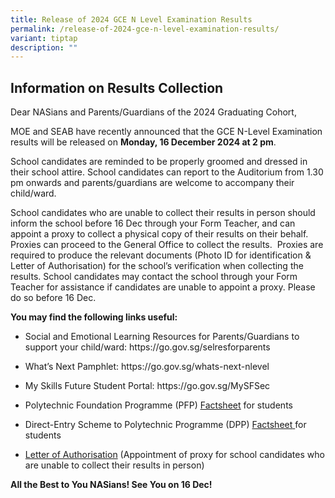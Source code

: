 ```yaml
---
title: Release of 2024 GCE N Level Examination Results
permalink: /release-of-2024-gce-n-level-examination-results/
variant: tiptap
description: ""
---
```

<h2><strong>Information on Results Collection</strong></h2>
<p>Dear NASians and Parents/Guardians of the 2024 Graduating Cohort,</p>
<p>MOE and SEAB have recently announced that the GCE N-Level Examination
results will be released on&nbsp;<strong>Monday, 16 December 2024 at 2 pm</strong>.</p>
<p>School candidates are reminded to be properly groomed and dressed in their
school attire. School candidates can report to the Auditorium from 1.30
pm onwards and parents/guardians are welcome to accompany their child/ward.</p>
<p>School candidates who are unable to collect their results in person should
inform the school before 16 Dec through your Form Teacher, and can appoint
a proxy to collect a physical copy of their results on their behalf. Proxies
can proceed to the General Office to collect the results.&nbsp; Proxies
are required to produce the relevant documents (Photo ID for identification
&amp; Letter of Authorisation) for the school’s verification when collecting
the results. School candidates may contact the school through your Form
Teacher for assistance if candidates are unable to appoint a proxy. Please
do so before 16 Dec.</p>
<p><strong>You may find the following links useful:</strong>
</p>
<ul data-tight="true" class="tight">
<li>
<p>Social and Emotional Learning Resources for Parents/Guardians to support
your child/ward:&nbsp;<a rel="noopener noreferrer nofollow" target="_blank">https://go.gov.sg/selresforparents</a>
</p>
</li>
<li>
<p>What’s Next Pamphlet:&nbsp;<a rel="noopener noreferrer nofollow" target="_blank">https://go.gov.sg/whats-next-nlevel</a>
</p>
</li>
<li>
<p>My Skills Future Student Portal:&nbsp;<a rel="noopener noreferrer nofollow" target="_blank">https://go.gov.sg/MySFSec</a>
</p>
</li>
<li>
<p>Polytechnic Foundation Programme (PFP)&nbsp;<a href="/files/GCE N Levels Results 2024/3b__PFP_Factsheet_for_Students.pdf" rel="noopener noreferrer nofollow" target="_blank"><u>Factsheet</u></a> for
students</p>
</li>
<li>
<p>Direct-Entry Scheme to Polytechnic Programme (DPP)&nbsp;<a href="/files/GCE N Levels Results 2024/4b__DPP_Factsheet_for_Students.pdf" rel="noopener nofollow" target="_blank">Factsheet</a><u> </u>for
students</p>
</li>
<li>
<p><a href="/files/GCE N Levels Results 2024/Proxy_Letter.pdf" rel="noopener nofollow" target="_blank">Letter of Authorisation</a>&nbsp;(Appointment
of proxy for school candidates who are unable to collect their results
in person)</p>
</li>
</ul>
<p><strong>All the Best to You NASians! See You on 16 Dec!</strong>
</p>